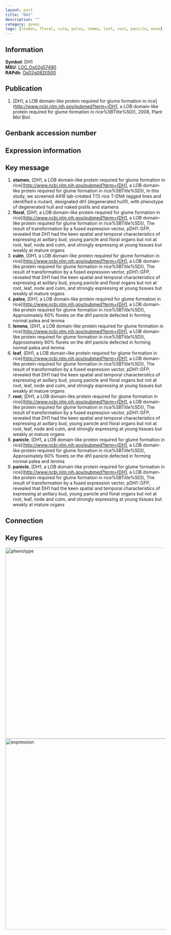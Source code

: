 ```yaml
---
layout: post
title: "DH1"
description: ""
category: genes
tags: [stamen, floral, culm, palea, lemma, leaf, root, panicle, Gene]
---
```


## Information
__Symbol__: DH1  
__MSU__: [LOC_Os02g57490](http://rice.plantbiology.msu.edu/cgi-bin/ORF_infopage.cgi?orf=LOC_Os02g57490)  
__RAPdb__: [Os02g0820500](http://rapdb.dna.affrc.go.jp/viewer/gbrowse_details/irgsp1?name=Os02g0820500)  

## Publication
1. [DH1, a LOB domain-like protein required for glume formation in rice](http://www.ncbi.nlm.nih.gov/pubmed?term=(DH1, a LOB domain-like protein required for glume formation in rice%5BTitle%5D)), 2008, Plant Mol Biol.

## Genbank accession number

## Expression information

## Key message
1. __stamen__, [DH1, a LOB domain-like protein required for glume formation in rice](http://www.ncbi.nlm.nih.gov/pubmed?term=(DH1, a LOB domain-like protein required for glume formation in rice%5BTitle%5D)),  In this study, we screened 4416 lab-created T(1) rice T-DNA tagged lines and identified a mutant, designated dh1 (degenerated hull1), with phenotype of degenerated hull and naked pistils and stamens
2. __floral__, [DH1, a LOB domain-like protein required for glume formation in rice](http://www.ncbi.nlm.nih.gov/pubmed?term=(DH1, a LOB domain-like protein required for glume formation in rice%5BTitle%5D)),  The result of transformation by a fused expression vector, pDH1::GFP, revealed that DH1 had the keen spatial and temporal characteristics of expressing at axillary bud, young panicle and floral organs but not at root, leaf, node and culm, and strongly expressing at young tissues but weakly at mature organs
3. __culm__, [DH1, a LOB domain-like protein required for glume formation in rice](http://www.ncbi.nlm.nih.gov/pubmed?term=(DH1, a LOB domain-like protein required for glume formation in rice%5BTitle%5D)),  The result of transformation by a fused expression vector, pDH1::GFP, revealed that DH1 had the keen spatial and temporal characteristics of expressing at axillary bud, young panicle and floral organs but not at root, leaf, node and culm, and strongly expressing at young tissues but weakly at mature organs
4. __palea__, [DH1, a LOB domain-like protein required for glume formation in rice](http://www.ncbi.nlm.nih.gov/pubmed?term=(DH1, a LOB domain-like protein required for glume formation in rice%5BTitle%5D)),  Approximately 60% florets on the dh1 panicle defected in forming normal palea and lemma
5. __lemma__, [DH1, a LOB domain-like protein required for glume formation in rice](http://www.ncbi.nlm.nih.gov/pubmed?term=(DH1, a LOB domain-like protein required for glume formation in rice%5BTitle%5D)),  Approximately 60% florets on the dh1 panicle defected in forming normal palea and lemma
6. __leaf__, [DH1, a LOB domain-like protein required for glume formation in rice](http://www.ncbi.nlm.nih.gov/pubmed?term=(DH1, a LOB domain-like protein required for glume formation in rice%5BTitle%5D)),  The result of transformation by a fused expression vector, pDH1::GFP, revealed that DH1 had the keen spatial and temporal characteristics of expressing at axillary bud, young panicle and floral organs but not at root, leaf, node and culm, and strongly expressing at young tissues but weakly at mature organs
7. __root__, [DH1, a LOB domain-like protein required for glume formation in rice](http://www.ncbi.nlm.nih.gov/pubmed?term=(DH1, a LOB domain-like protein required for glume formation in rice%5BTitle%5D)),  The result of transformation by a fused expression vector, pDH1::GFP, revealed that DH1 had the keen spatial and temporal characteristics of expressing at axillary bud, young panicle and floral organs but not at root, leaf, node and culm, and strongly expressing at young tissues but weakly at mature organs
8. __panicle__, [DH1, a LOB domain-like protein required for glume formation in rice](http://www.ncbi.nlm.nih.gov/pubmed?term=(DH1, a LOB domain-like protein required for glume formation in rice%5BTitle%5D)),  Approximately 60% florets on the dh1 panicle defected in forming normal palea and lemma
9. __panicle__, [DH1, a LOB domain-like protein required for glume formation in rice](http://www.ncbi.nlm.nih.gov/pubmed?term=(DH1, a LOB domain-like protein required for glume formation in rice%5BTitle%5D)),  The result of transformation by a fused expression vector, pDH1::GFP, revealed that DH1 had the keen spatial and temporal characteristics of expressing at axillary bud, young panicle and floral organs but not at root, leaf, node and culm, and strongly expressing at young tissues but weakly at mature organs

## Connection

## Key figures
<img src="http://ricencode.github.io/images/DH1.pheno.png" alt="phenotype"  style="width: 600px;"/>

<img src="http://ricencode.github.io/images/DH1.exp.png" alt="expression"  style="width: 600px;"/>


